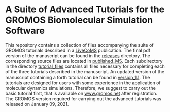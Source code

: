 # A Suite of Advanced Tutorials for the GROMOS Biomolecular Simulation Software

This repository contains a collection of files accompanying the suite of GROMOS tutorials 
described in a [LiveCoMS](https://www.livecomsjournal.org/article/18552-a-suite-of-advanced-tutorials-for-the-gromos-biomolecular-simulation-software-article-v1-0) 
publication. The final pdf version of the manuscript can be found in the 
[releases](https://github.com/hansenniels/gromos_tutorial_livecoms/tree/master/releases) 
directory. The corresponding source files are located in 
[published\_MS](https://github.com/hansenniels/gromos_tutorial_livecoms/tree/master/review_process/published_MS).
Each subdirectory in the directory 
[tutorial\_files](https://github.com/hansenniels/gromos_tutorial_livecoms/tree/master/tutorial_files) 
contains all files necessary 
for completing each of the three tutorials described in the manuscript.
An updated version of the manuscript containing a forth tutorial can be found in
[version\_1.1](https://github.com/hansenniels/gromos_tutorial_livecoms/tree/master/review_process/version_1.1).
The tutorials are designed for users with some experience 
in the application of molecular dynamics simulations. Therefore, we suggest to 
carry out the basic tutorial first, that is available on www.gromos.net after registration.
The GROMOS version required for carrying out the advanced tutorials was released on January 09, 2021.




